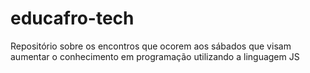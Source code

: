 # educafro-tech
Repositório sobre os encontros que ocorem aos sábados que visam aumentar o conhecimento em programação utilizando a linguagem JS
